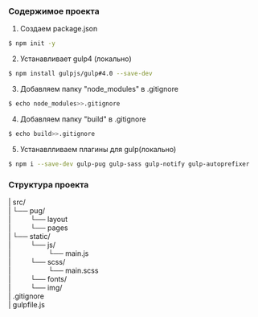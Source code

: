### Содержимое проекта
1. Создаем package.json                 
```sh
$ npm init -y
```
2. Устанавливает gulp4 (локально)
```sh 
$ npm install gulpjs/gulp#4.0 --save-dev
```
3. Добавляем папку "node_modules" в .gitignore 
```sh
$ echo node_modules>>.gitignore
```
4. Добавляем папку "build" в .gitignore 
```sh
$ echo build>>.gitignore
```
5. Устанавлливаем плагины для gulp(локально)    
```sh
$ npm i --save-dev gulp-pug gulp-sass gulp-notify gulp-autoprefixer
```





### Структура проекта
| src/     
| └── pug/  
|&nbsp;&nbsp;&nbsp;&nbsp;&nbsp;&nbsp;&nbsp;&nbsp;&nbsp;&nbsp;└── layout  
|&nbsp;&nbsp;&nbsp;&nbsp;&nbsp;&nbsp;&nbsp;&nbsp;&nbsp;&nbsp;└── pages   
| └── static/  
|&nbsp;&nbsp;&nbsp;&nbsp;&nbsp;&nbsp;&nbsp;&nbsp;&nbsp;&nbsp;└── js/  
|&nbsp;&nbsp;&nbsp;&nbsp;&nbsp;&nbsp;&nbsp;&nbsp;&nbsp;&nbsp;&nbsp;&nbsp;&nbsp;&nbsp;&nbsp;&nbsp;&nbsp;&nbsp;&nbsp;└── main.js   
|&nbsp;&nbsp;&nbsp;&nbsp;&nbsp;&nbsp;&nbsp;&nbsp;&nbsp;&nbsp;└── scss/  
|&nbsp;&nbsp;&nbsp;&nbsp;&nbsp;&nbsp;&nbsp;&nbsp;&nbsp;&nbsp;&nbsp;&nbsp;&nbsp;&nbsp;&nbsp;&nbsp;&nbsp;&nbsp;&nbsp;└── main.scss  
|&nbsp;&nbsp;&nbsp;&nbsp;&nbsp;&nbsp;&nbsp;&nbsp;&nbsp;&nbsp;└── fonts/     
|&nbsp;&nbsp;&nbsp;&nbsp;&nbsp;&nbsp;&nbsp;&nbsp;&nbsp;&nbsp;└── img/  
| .gitignore  
| gulpfile.js  